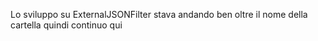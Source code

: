 Lo sviluppo su ExternalJSONFilter stava andando ben oltre il nome della cartella quindi continuo qui
